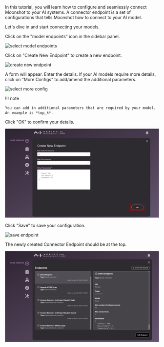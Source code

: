 In this tutorial, you will learn how to configure and seamlessly connect Moonshot to your AI systems. A connector endpoint is a set of configurations that tells Moonshot how to connect to your AI model.

Let's dive in and start connecting your models.

Click on the "model endpoints" icon in the sidebar panel.

![select model endpoints](./res/create_endpoint_1.png)

Click on "Create New Endpoint" to create a new endpoint.

![create new endpoint](./res/create_endpoint_2.png)

A form will appear. Enter the details. If your AI models require more details, click on "More Configs" to add/amend the additional parameters.

![select more config](./res/create_endpoint_3.png)

!!! note

    You can add in additional parameters that are required by your model. An example is *top_k*.

Click "OK" to confirm your details.

![confirm config](./res/create_endpoint_4.png)

Click "Save" to save your configuration.

![save endpoint](./res/create_endpoint_5.png)

The newly created Connector Endpoint should be at the top.

![save endpoint](./res/create_endpoint_6.png)